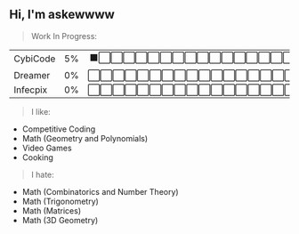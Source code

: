 ## Hi, I'm askewwww

>Work In Progress:

| | | | 
| :- | :-: | :-: |
| CybiCode | 5% | ⬛⬜⬜⬜⬜⬜⬜⬜⬜⬜⬜⬜⬜⬜⬜⬜⬜⬜⬜⬜ |
| Dreamer | 0% | ⬜⬜⬜⬜⬜⬜⬜⬜⬜⬜⬜⬜⬜⬜⬜⬜⬜⬜⬜⬜ |
| Infecpix | 0% | ⬜⬜⬜⬜⬜⬜⬜⬜⬜⬜⬜⬜⬜⬜⬜⬜⬜⬜⬜⬜ |

>I like:
 - Competitive Coding
 - Math (Geometry and Polynomials)
 - Video Games
 - Cooking

>I hate:
 - Math (Combinatorics and Number Theory)
 - Math (Trigonometry)
 - Math (Matrices)
 - Math (3D Geometry)
